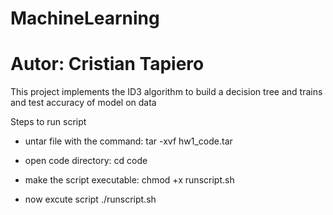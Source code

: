 # MachineLearning
# Autor: Cristian Tapiero
This project implements the ID3 algorithm to build a decision tree
and trains and test accuracy of model on data

Steps to run script
- untar file with the command:
    tar -xvf hw1_code.tar
- open code directory:
    cd code
- make the script executable:
    chmod +x runscript.sh

- now excute script
    ./runscript.sh